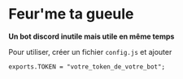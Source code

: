 # Feur'me ta gueule
**Un bot discord inutile mais utile en même temps**

Pour utiliser, créer un fichier ```config.js``` et ajouter 
```
exports.TOKEN = "votre_token_de_votre_bot";
```